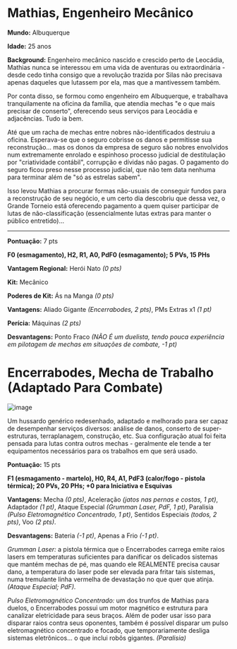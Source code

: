# Mathias, Engenheiro Mecânico

**Mundo:** Albuquerque

**Idade:** 25 anos

**Background:** Engenheiro mecânico nascido e crescido perto de Leocádia, Mathias nunca se interessou em uma vida de aventuras ou extraordinária - desde cedo tinha consigo que a revolução trazida por Silas não precisava apenas daqueles que lutassem por ela, mas que a mantivessem também.

Por conta disso, se formou como engenheiro em Albuquerque, e trabalhava tranquilamente na oficina da família, que atendia mechas "e o que mais precisar de conserto", oferecendo seus serviços para Leocádia e adjacências. Tudo ia bem.

Até que um racha de mechas entre nobres não-identificados destruiu a oficina. Esperava-se que o seguro cobrisse os danos e permitisse sua reconstrução... mas os donos da empresa de seguro são nobres envolvidos num extremamente enrolado e espinhoso processo judicial de destitulação por "criatividade contábil", corrupção e dívidas não pagas. O pagamento do seguro ficou preso nesse processo judicial, que não tem data nenhuma para terminar além de "só as estrelas sabem".

Isso levou Mathias a procurar formas não-usuais de conseguir fundos para a reconstrução de seu negócio, e um certo dia descobriu que dessa vez, o Grande Torneio está oferecendo pagamento a quem quiser participar de lutas de não-classificação (essencialmente lutas extras para manter o público entretido)...

-----------

**Pontuação:** 7 pts

**F0 (esmagamento), H2, R1, A0, PdF0 (esmagamento); 5 PVs, 15 PHs**

**Vantagem Regional:** Herói Nato _(0 pts)_

**Kit:** Mecânico

**Poderes de Kit:** Ás na Manga _(0 pts)_

**Vantagens:** Aliado Gigante _(Encerrabodes, 2 pts)_, PMs Extras x1 _(1 pt)_

**Perícia:** Máquinas _(2 pts)_

**Desvantagens:** Ponto Fraco _(NÃO É um duelista, tendo pouca experiência em pilotagem de mechas em situações de combate, -1 pt)_

# Encerrabodes, Mecha de Trabalho (Adaptado Para Combate)

![image](https://user-images.githubusercontent.com/131196375/234415386-93845fb6-4087-4b29-82b4-5025caf82865.png)

Um hussardo genérico redesenhado, adaptado e melhorado para ser capaz de desempenhar serviços diversos: análise de danos, conserto de super-estruturas, terraplanagem, construção, etc. Sua configuração atual foi feita pensada para lutas contra outros mechas - geralmente ele tende a ter equipamentos necessários para os trabalhos em que será usado.

**Pontuação:** 15 pts

**F1 (esmagamento - martelo), H0, R4, A1, PdF3 (calor/fogo - pistola térmica); 20 PVs, 20 PHs; +0 para Iniciativa e Esquivas**

**Vantagens:** Mecha _(0 pts)_, Aceleração _(jatos nas pernas e costas, 1 pt)_, Adaptador _(1 pt)_, Ataque Especial _(Grumman Laser, PdF, 1 pt)_, Paralisia _(Pulso Eletromagnético Concentrado, 1 pt)_, Sentidos Especiais _(todos, 2 pts)_, Voo _(2 pts)_.

**Desvantagens:** Bateria _(-1 pt)_, Apenas a Frio _(-1 pt)_.

_Grumman Laser:_ a pistola térmica que o Encerrabodes carrega emite raios lasers em temperaturas suficientes para danificar os delicados sistemas que mantém mechas de pé, mas quando ele REALMENTE precisa causar dano, a temperatura do laser pode ser elevada para fritar tais sistemas, numa tremulante linha vermelha de devastação no que quer que atinja. _(Ataque Especial; PdF)._

_Pulso Eletromagnético Concentrado:_ um dos trunfos de Mathias para duelos, o Encerrabodes possui um motor magnético e estrutura para canalizar eletricidade para seus braços. Além de poder usar isso para disparar raios contra seus oponentes, também é possível disparar um pulso eletromagnético concentrado e focado, que temporariamente desliga sistemas eletrônicos... o que inclui robôs gigantes. _(Paralisia)_
